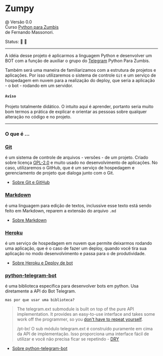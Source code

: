 # Zumpy   
  @ Versão 0.0  
Curso [Python para Zumbis](https://www.pycursos.com/python-para-zumbis/)  
de Fernando Massonori.  

Status: &#020; 🚧
___

A idéia desse projeto é aplicarmos a linguagem Python e desenvolver um BOT com a função de auxiliar o grupo do [Telegram](https://www.telegram.com.br) Python Para Zumbis.

Também será uma maneira de familiarizamos com a estrutura de projetos e aplicações. Por isso utilizaremos o sistema de controle `Git` e um serviço de hospedagem em nuvem para a realização do deploy, que seria a aplicação - o bot - rodando em um servidor.

####  `Aviso`

  Projeto totalmente didático. O intuito aqui é aprender, portanto seria muito bom termos a prática de explicar e orientar as pessoas sobre qualquer alteração no código e no projeto.

---

### O que é ...

### [Git](https://git-scm.com/)
  é um sistema de controle de arquivos - versões - de um projeto. Criado sobre licença [GPL-2.0](https://opensource.org/licenses/GPL-2.0) e muito usado no desenvolvimento de aplicações. No caso, utilizaremos o GitHub, que é um serviço de hospedagem e gerenciamento de projeto que dialoga junto com o Git.

  * [Sobre Git e GitHub](https://tableless.com.br/tudo-que-voce-queria-saber-sobre-git-e-github-mas-tinha-vergonha-de-perguntar/)


### [Markdown](https://daringfireball.net/projects/markdown/)
  é uma linguagem para edição de textos, inclussive esse texto está sendo feito em Markdown, reparem a extensão do arquivo `.md`

  + [Sobre Markdown](https://www.markdownguide.org/basic-syntax)


### [Heroku](https://www.heroku.com/)

  é um serviço de hospedagem em nuvem que permite deixarmos rodando uma aplicação, que é o caso de fazer um deploy, quando você tira sua aplicação no modo desenvolvimento e passa para o de produtividade.

  + [Sobre Heroku e Deploy de bot](https://medium.com/@rafaelvicio/hospedando-seu-bot-no-heroku-60a9b5ed709a)

### [python-telegram-bot](https://python-telegram-bot.org/)

  é uma biblioteca específica para desenvolver bots em python. Usa diretamente a API do Bot Telegram.

  `mas por que usar uma biblioteca?`

  >The telegram.ext submodule is built on top of the pure API implementation. It provides an easy-to-use interface and takes some work off the programmer, so you [don't have to repeat yourself](https://en.wikipedia.org/wiki/Don%27t_repeat_yourself).
  >
  >/pt-br/ O sub módulo telegram.ext é construído puramente em cima da API de implementação. Isso proporciona uma interface fácil de utilizar e você não precisa ficar se repetindo - [DRY](https://en.wikipedia.org/wiki/Don%27t_repeat_yourself)


  + [Sobre python-telegram-bot](https://python-telegram-bot.readthedocs.io/en/stable/)

